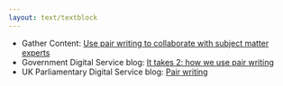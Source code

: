 ```yaml
---
layout: text/textblock
---
```

- Gather Content: [Use pair writing to collaborate with subject matter experts](https://gathercontent.com/blog/use-pair-writing-to-collaborate-with-subject-matter-experts)
- Government Digital Service blog: [It takes 2: how we use pair writing](https://gds.blog.gov.uk/2016/09/21/it-takes-2-how-we-use-pair-writing/)
- UK Parliamentary Digital Service blog: [Pair writing](https://pds.blog.parliament.uk/2017/03/29/pair-writing/)